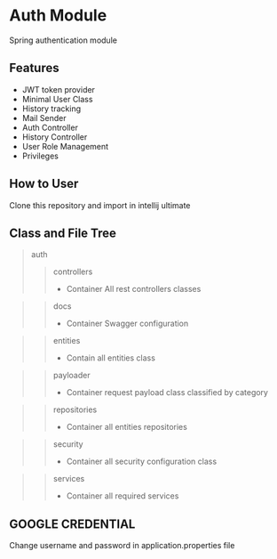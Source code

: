 # Auth Module #
Spring authentication module

## Features ##
- JWT token provider
- Minimal User Class
- History tracking
- Mail Sender 
- Auth Controller 
- History Controller
- User Role Management 
- Privileges 

## How to User ##
Clone this repository and import in intellij ultimate

## Class and File Tree ##
> auth
>> controllers
>> - Container All rest controllers classes

>> docs
>> - Container Swagger configuration

>> entities
>> - Contain all entities class

>> payloader
>> - Container request payload class classified by category

>> repositories
>> - Container all entities repositories

>> security
>> - Container all security configuration class

>> services
>> - Container all required services

## GOOGLE CREDENTIAL ##
Change username and password in application.properties file




